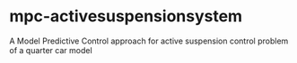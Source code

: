 # mpc-activesuspensionsystem
A Model Predictive Control approach for active suspension control problem of a quarter car model
